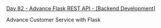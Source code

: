 [Day 82 - Advance Flask REST API - [Backend Development]](https://github.com/Jubiko31/rest-api-advance-flask)

Advance Customer Service with Flask